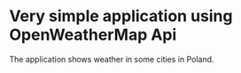 # Very simple application using OpenWeatherMap Api

The application shows weather in some cities in Poland.


